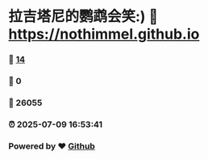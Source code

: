 # 拉吉塔尼的鹦鹉会笑:) :link: https://nothimmel.github.io 
### :page_facing_up: [14](https://nothimmel.github.io/tag.html) 
### :speech_balloon: 0 
### :hibiscus: 26055 
### :alarm_clock: 2025-07-09 16:53:41 
### Powered by :heart: [Github](https://github.com/NotHimmel/NotHimmel.github.io)
